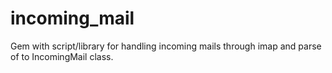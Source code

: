 incoming_mail
=============

Gem with script/library for handling incoming mails through imap and parse of to IncomingMail class.
